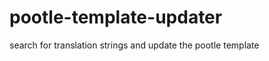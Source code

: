 pootle-template-updater
=======================

search for translation strings and update the pootle template
